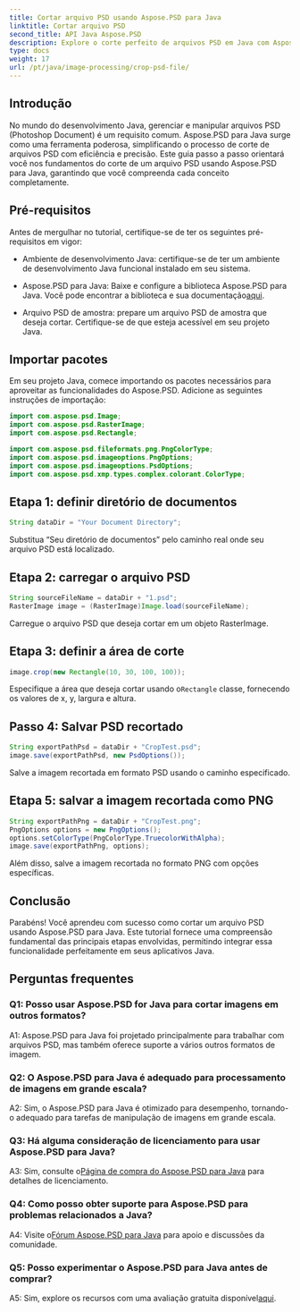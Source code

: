 ```yaml
---
title: Cortar arquivo PSD usando Aspose.PSD para Java
linktitle: Cortar arquivo PSD
second_title: API Java Aspose.PSD
description: Explore o corte perfeito de arquivos PSD em Java com Aspose.PSD. Integre facilmente precisão e eficiência em suas tarefas de manipulação de imagens.
type: docs
weight: 17
url: /pt/java/image-processing/crop-psd-file/
---
```

## Introdução

No mundo do desenvolvimento Java, gerenciar e manipular arquivos PSD (Photoshop Document) é um requisito comum. Aspose.PSD para Java surge como uma ferramenta poderosa, simplificando o processo de corte de arquivos PSD com eficiência e precisão. Este guia passo a passo orientará você nos fundamentos do corte de um arquivo PSD usando Aspose.PSD para Java, garantindo que você compreenda cada conceito completamente.

## Pré-requisitos

Antes de mergulhar no tutorial, certifique-se de ter os seguintes pré-requisitos em vigor:

- Ambiente de desenvolvimento Java: certifique-se de ter um ambiente de desenvolvimento Java funcional instalado em seu sistema.

-  Aspose.PSD para Java: Baixe e configure a biblioteca Aspose.PSD para Java. Você pode encontrar a biblioteca e sua documentação[aqui](https://reference.aspose.com/psd/java/).

- Arquivo PSD de amostra: prepare um arquivo PSD de amostra que deseja cortar. Certifique-se de que esteja acessível em seu projeto Java.

## Importar pacotes

Em seu projeto Java, comece importando os pacotes necessários para aproveitar as funcionalidades do Aspose.PSD. Adicione as seguintes instruções de importação:

```java
import com.aspose.psd.Image;
import com.aspose.psd.RasterImage;
import com.aspose.psd.Rectangle;

import com.aspose.psd.fileformats.png.PngColorType;
import com.aspose.psd.imageoptions.PngOptions;
import com.aspose.psd.imageoptions.PsdOptions;
import com.aspose.psd.xmp.types.complex.colorant.ColorType;
```

## Etapa 1: definir diretório de documentos

```java
String dataDir = "Your Document Directory";
```

Substitua “Seu diretório de documentos” pelo caminho real onde seu arquivo PSD está localizado.

## Etapa 2: carregar o arquivo PSD

```java
String sourceFileName = dataDir + "1.psd";
RasterImage image = (RasterImage)Image.load(sourceFileName);
```

Carregue o arquivo PSD que deseja cortar em um objeto RasterImage.

## Etapa 3: definir a área de corte

```java
image.crop(new Rectangle(10, 30, 100, 100));
```

 Especifique a área que deseja cortar usando o`Rectangle` classe, fornecendo os valores de x, y, largura e altura.

## Passo 4: Salvar PSD recortado

```java
String exportPathPsd = dataDir + "CropTest.psd";
image.save(exportPathPsd, new PsdOptions());
```

Salve a imagem recortada em formato PSD usando o caminho especificado.

## Etapa 5: salvar a imagem recortada como PNG

```java
String exportPathPng = dataDir + "CropTest.png";
PngOptions options = new PngOptions();
options.setColorType(PngColorType.TruecolorWithAlpha);
image.save(exportPathPng, options);
```

Além disso, salve a imagem recortada no formato PNG com opções específicas.

## Conclusão

Parabéns! Você aprendeu com sucesso como cortar um arquivo PSD usando Aspose.PSD para Java. Este tutorial fornece uma compreensão fundamental das principais etapas envolvidas, permitindo integrar essa funcionalidade perfeitamente em seus aplicativos Java.

## Perguntas frequentes

### Q1: Posso usar Aspose.PSD for Java para cortar imagens em outros formatos?

A1: Aspose.PSD para Java foi projetado principalmente para trabalhar com arquivos PSD, mas também oferece suporte a vários outros formatos de imagem.

### Q2: O Aspose.PSD para Java é adequado para processamento de imagens em grande escala?

A2: Sim, o Aspose.PSD para Java é otimizado para desempenho, tornando-o adequado para tarefas de manipulação de imagens em grande escala.

### Q3: Há alguma consideração de licenciamento para usar Aspose.PSD para Java?

 A3: Sim, consulte o[Página de compra do Aspose.PSD para Java](https://purchase.aspose.com/buy) para detalhes de licenciamento.

### Q4: Como posso obter suporte para Aspose.PSD para problemas relacionados a Java?

 A4: Visite o[Fórum Aspose.PSD para Java](https://forum.aspose.com/c/psd/34) para apoio e discussões da comunidade.

### Q5: Posso experimentar o Aspose.PSD para Java antes de comprar?

 A5: Sim, explore os recursos com uma avaliação gratuita disponível[aqui](https://releases.aspose.com/).